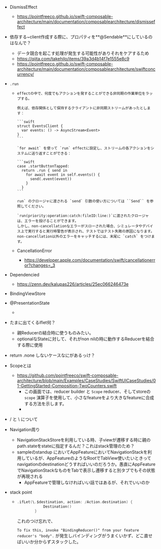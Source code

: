 * DismissEffect

  * https://pointfreeco.github.io/swift-composable-architecture/main/documentation/composablearchitecture/dismisseffect

* 依存する~client作成する際に、プロパティを**@Sendable**にしているのはなんで？

  * データ競合を起こす処理が発生する可能性がありそれをケアするため
  * https://qiita.com/takehilo/items/39a3d4b14f7e1555e8c9
  * https://pointfreeco.github.io/swift-composable-architecture/main/documentation/composablearchitecture/swiftconcurrency/

* `.run`

  * ````
    effectの中で、何度でもアクションを発することができる非同期の作業単位をラップする。
    
    例えば、依存関係として保持するクライアントに非同期ストリームがあったとします：
    
    ```swift
    struct EventsClient {
      var events: () -> AsyncStream<Event>
    }
    ```
    
    `for await` を使って `run` effectに設定し、ストリームの各アクションをシステムに送り返すことができる：
    
    ```swift
    case .startButtonTapped:
      return .run { send in
        for await event in self.events() {
          send(.event(event))
        }
      }
    ```
    
    run` のクロージャに渡される `send` 引数の使い方については ``Send`` を参照してください。
    
    `run(priority:operation:catch:fileID:line:)`に渡されたクロージャは、エラーを投げることができます。
    しかし、non-cancellationなエラーがスローされた場合、シミュレータやデバイス上で実行すると実行時警告が表示され、テストではテスト失敗の原因になります。non-cancellation以外のエラーをキャッチするには、末尾に `catch` をつけます。
    ````

  * CancellationError

    * https://developer.apple.com/documentation/swift/cancellationerror?changes=_3

* Dependencied

  * https://zenn.dev/kalupas226/articles/25ec066246473e

* BindingViewStore

* @PresentationState

  * 

* たまに出てくるiflet何？

  * 親Reducerの結合時に使うものみたい。
  * optionalなStateに対して、それがnon nilの時に動作するReducerを結合する際に使用

* return .none しないケースなにがあるっけ？

* Scopeとは

  * https://github.com/pointfreeco/swift-composable-architecture/blob/main/Examples/CaseStudies/SwiftUICaseStudies/01-GettingStarted-Composition-TwoCounters.swift
    * この画面では、reducer builder と `Scope` reducer、そしてstoreの `scope` 演算子を使用して、小さなfeatureをより大きなfeatureに合成する方法を示します。
    * 

* / と \ について

* Navigation周り

  * NavigationStackStoreを利用している時、子viewが遷移する時に親のpath.stateをstateに指定するんだ？これはstack管理のため？
  * sampleのstandup においてAppFeatureにおいてNavigationStackを利用しているが、AppFeatureのようなRootでTabView使いたいときってnavigationのdestinationどうすればいいのだろうか。愚直にAppFeatureでNavigationStackなものをTabで表示し遷移すると別タブでもその状態が再現される
    * AppFeatureで管理しなければいい話ではあるが、それでいいのか

* stack point

  * ```swift
    .ifLet(\.$destination, action: /Action.destination) {
                Destination()
            }
    ```

    これのつけ忘れで、

    `To fix this, invoke "BindingReducer()" from your feature reducer's "body".` が発生しバインディングがうまくいかず、どこ直せばいいか分からずスタックした。